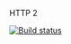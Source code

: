 HTTP 2

[![Build status](https://ci.appveyor.com/api/projects/status/60emtm4sblk16hh3/branch/main?svg=true)](https://ci.appveyor.com/project/TanyaVoz/http/branch/main)